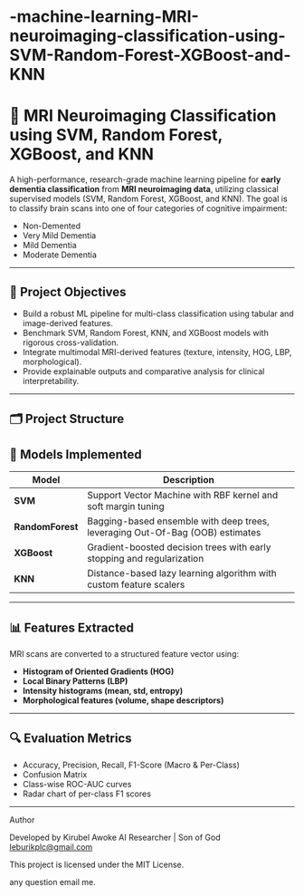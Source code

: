 # -machine-learning-MRI-neuroimaging-classification-using-SVM-Random-Forest-XGBoost-and-KNN

# 🧠 MRI Neuroimaging Classification using SVM, Random Forest, XGBoost, and KNN

A high-performance, research-grade machine learning pipeline for **early dementia classification** from **MRI neuroimaging data**, utilizing classical supervised models (SVM, Random Forest, XGBoost, and KNN). The goal is to classify brain scans into one of four categories of cognitive impairment:

- Non-Demented
- Very Mild Dementia
- Mild Dementia
- Moderate Dementia

---

## 📌 Project Objectives

- Build a robust ML pipeline for multi-class classification using tabular and image-derived features.
- Benchmark SVM, Random Forest, KNN, and XGBoost models with rigorous cross-validation.
- Integrate multimodal MRI-derived features (texture, intensity, HOG, LBP, morphological).
- Provide explainable outputs and comparative analysis for clinical interpretability.

---

## 🗂️ Project Structure

## 🧪 Models Implemented

| Model         | Description |
|---------------|-------------|
| **SVM**       | Support Vector Machine with RBF kernel and soft margin tuning |
| **RandomForest** | Bagging-based ensemble with deep trees, leveraging Out-Of-Bag (OOB) estimates |
| **XGBoost**   | Gradient-boosted decision trees with early stopping and regularization |
| **KNN**       | Distance-based lazy learning algorithm with custom feature scalers |

---

## 📊 Features Extracted

MRI scans are converted to a structured feature vector using:

- **Histogram of Oriented Gradients (HOG)**
- **Local Binary Patterns (LBP)**
- **Intensity histograms (mean, std, entropy)**
- **Morphological features (volume, shape descriptors)**

---

## 🔍 Evaluation Metrics

- Accuracy, Precision, Recall, F1-Score (Macro & Per-Class)
- Confusion Matrix
- Class-wise ROC-AUC curves
- Radar chart of per-class F1 scores

---

Author

Developed by Kirubel Awoke
AI Researcher | Son of God 
leburikplc@gmail.com

This project is licensed under the MIT License.

any question email me.
